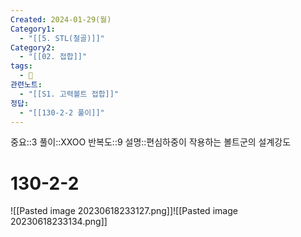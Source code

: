 ```yaml
---
Created: 2024-01-29(월)
Category1:
  - "[[5. STL(철골)]]"
Category2:
  - "[[02. 접합]]"
tags:
  - 🧮
관련노트:
  - "[[S1. 고력볼트 접합]]"
정답:
  - "[[130-2-2 풀이]]"
---
```

중요::3
풀이::XXOO
반복도::9
설명::편심하중이 작용하는 볼트군의 설계강도

#  130-2-2
![[Pasted image 20230618233127.png]]![[Pasted image 20230618233134.png]]